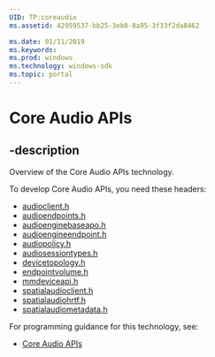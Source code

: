 ```yaml
---
UID: TP:coreaudio
ms.assetid: 42959537-bb25-3eb8-8a95-3f33f2da8462

ms.date: 01/11/2019
ms.keywords: 
ms.prod: windows
ms.technology: windows-sdk
ms.topic: portal
---
```


# Core Audio APIs

## -description

Overview of the Core Audio APIs technology.

To develop Core Audio APIs, you need these headers:

 * [audioclient.h](../audioclient/index.md)
 * [audioendpoints.h](../audioendpoints/index.md)
 * [audioenginebaseapo.h](../audioenginebaseapo/index.md)
 * [audioengineendpoint.h](../audioengineendpoint/index.md)
 * [audiopolicy.h](../audiopolicy/index.md)
 * [audiosessiontypes.h](../audiosessiontypes/index.md)
 * [devicetopology.h](../devicetopology/index.md)
 * [endpointvolume.h](../endpointvolume/index.md)
 * [mmdeviceapi.h](../mmdeviceapi/index.md)
 * [spatialaudioclient.h](../spatialaudioclient/index.md)
 * [spatialaudiohrtf.h](../spatialaudiohrtf/index.md)
 * [spatialaudiometadata.h](../spatialaudiometadata/index.md)

For programming guidance for this technology, see:
* [Core Audio APIs](/windows/desktop/coreaudio)

